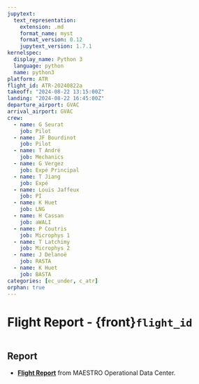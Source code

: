 ```yaml
---
jupytext:
  text_representation:
    extension: .md
    format_name: myst
    format_version: 0.12
    jupytext_version: 1.7.1
kernelspec:
  display_name: Python 3
  language: python
  name: python3
platform: ATR
flight_id: ATR-20240822a
takeoff: "2024-08-22 13:15:00Z"
landing: "2024-08-22 16:45:00Z"
departure_airport: GVAC
arrival_airport: GVAC
crew:
  - name: G Seurat
    job: Pilot
  - name: JF Bourdinot
    job: Pilot
  - name: T André
    job: Mechanics
  - name: G Vergez
    job: Expé Principal
  - name: T Jiang
    job: Expé 
  - name: Louis Jaffeux
    job: PI
  - name: K Huet
    job: LNG
  - name: H Cassan
    job: aWALI
  - name: P Coutris
    job: Microphys 1
  - name: T Latchimy
    job: Microphys 2
  - name: J Delanoë
    job: RASTA
  - name: K Huet
    job: BASTA
categories: [ec_under, c_atr]
orphan: true
---
```

# Flight Report - {front}`flight_id`

```{badges}
```

## Report

* **[Flight Report](https://thredds-x.ipsl.fr/thredds/fileServer/MAESTRO/INSITU/AIRCRAFT/ATR/REPORTS/ATR-20240822_RF10_as32_Flight_Report_MAESTRO.pdf)** from MAESTRO Operational Data Center.